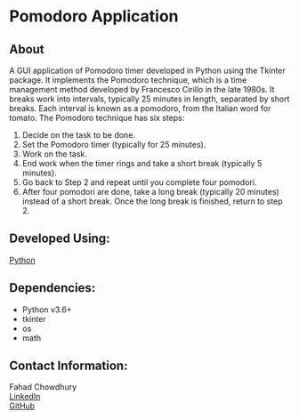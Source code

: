 # **Pomodoro Application**

## About
A GUI application of Pomodoro timer developed in Python using the Tkinter package. It implements the Pomodoro technique, which is a time management method developed by Francesco Cirillo in the late 1980s. It breaks work into intervals, typically 25 minutes in length, separated by short breaks. Each interval is known as a pomodoro, from the Italian word for tomato.
The Pomodoro technique has six steps:
1. Decide on the task to be done.
2. Set the Pomodoro timer (typically for 25 minutes).
3. Work on the task.
4. End work when the timer rings and take a short break (typically 5 minutes).
5. Go back to Step 2 and repeat until you complete four pomodori.
6. After four pomodori are done, take a long break (typically 20 minutes) instead of a short break. Once the long break is finished, return to step 2.


## Developed Using:
[Python](https://www.python.org/)

## Dependencies:
- Python v3.6+
- tkinter
- os
- math

## Contact Information:
Fahad Chowdhury\
[LinkedIn](https://www.linkedin.com/in/fahad-chowdhury-fi)\
[GitHub](https://github.com/Fahad-Chowdhury)
